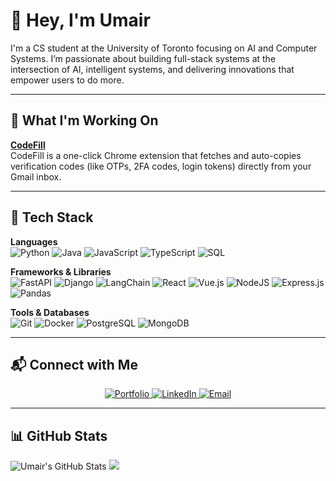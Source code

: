 # 👋 Hey, I'm Umair

I'm a CS student at the University of Toronto focusing on AI and Computer Systems. I’m passionate about building full-stack systems at the intersection of AI, intelligent systems, and delivering innovations that empower users to do more.

---

## 🚀 What I'm Working On

**[CodeFill](https://codefill.uarham.me/)**  
CodeFill is a one-click Chrome extension that fetches and auto-copies verification codes (like OTPs, 2FA codes, login tokens) directly from your Gmail inbox. 

---

## 🧰 Tech Stack

**Languages**  
![Python](https://img.shields.io/badge/python-3670A0?style=for-the-badge&logo=python&logoColor=ffdd54)
![Java](https://img.shields.io/badge/java-%23ED8B00.svg?style=for-the-badge&logo=openjdk&logoColor=white)
![JavaScript](https://img.shields.io/badge/javascript-%23323330.svg?style=for-the-badge&logo=javascript&logoColor=%23F7DF1E)
![TypeScript](https://img.shields.io/badge/typescript-%23007ACC.svg?style=for-the-badge&logo=typescript&logoColor=white)
![SQL](https://img.shields.io/badge/sql-%230074D9.svg?style=for-the-badge&logo=sqlite&logoColor=white)

**Frameworks & Libraries**  
![FastAPI](https://img.shields.io/badge/fastapi-005571?style=for-the-badge&logo=fastapi)
![Django](https://img.shields.io/badge/django-%23092E20.svg?style=for-the-badge&logo=django&logoColor=white)
![LangChain](https://img.shields.io/badge/langchain-%23000000.svg?style=for-the-badge&logo=data:image/svg+xml;base64,PHN2ZyBmaWxsPSJub25lIiBoZWlnaHQ9IjMyIiB2aWV3Qm94PSIwIDAgMzIgMzIiIHdpZHRoPSIzMiIgeG1sbnM9Imh0dHA6Ly93d3cudzMub3JnLzIwMDAvc3ZnIj48cmVjdCB3aWR0aD0iMzIiIGhlaWdodD0iMzIiIHJ4PSIxNiIgZmlsbD0iIzE2YjRhMSIvPjx0ZXh0IHg9IjEwIiB5PSIyMCIgZmlsbD0id2hpdGUiIGZvbnQtc2l6ZT0iMTEiIGZvbnQtZmFtaWx5PSJBcmlhbCI+TExNPC90ZXh0Pjwvc3ZnPg==)
![React](https://img.shields.io/badge/react-%2320232a.svg?style=for-the-badge&logo=react&logoColor=%2361DAFB)
![Vue.js](https://img.shields.io/badge/vuejs-%2335495e.svg?style=for-the-badge&logo=vue.js&logoColor=%234FC08D)
![NodeJS](https://img.shields.io/badge/node.js-6DA55F?style=for-the-badge&logo=node.js&logoColor=white)
![Express.js](https://img.shields.io/badge/express.js-%23404d59.svg?style=for-the-badge&logo=express&logoColor=%2361DAFB)
![Pandas](https://img.shields.io/badge/pandas-%23150458.svg?style=for-the-badge&logo=pandas&logoColor=white)

**Tools & Databases**  
![Git](https://img.shields.io/badge/git-%23F05033.svg?style=for-the-badge&logo=git&logoColor=white)
![Docker](https://img.shields.io/badge/docker-%230db7ed.svg?style=for-the-badge&logo=docker&logoColor=white)
![PostgreSQL](https://img.shields.io/badge/postgresql-%23336791.svg?style=for-the-badge&logo=postgresql&logoColor=white)
![MongoDB](https://img.shields.io/badge/mongodb-%2347A248.svg?style=for-the-badge&logo=mongodb&logoColor=white)

---

## 📬 Connect with Me

<p align="center">
  <a href="https://uarham.me" target="_blank">
    <img src="https://img.shields.io/badge/Portfolio-1abc9c?style=for-the-badge&logo=about-dot-me&logoColor=white" alt="Portfolio" />
  </a>
  <a href="https://linkedin.com/in/umairarham" target="_blank">
    <img src="https://img.shields.io/badge/LinkedIn-0077b5?style=for-the-badge&logo=linkedin&logoColor=white" alt="LinkedIn" />
  </a>
  <a href="mailto:contact@uarham.me" target="_blank">
    <img src="https://img.shields.io/badge/Email-d14836?style=for-the-badge&logo=gmail&logoColor=white" alt="Email" />
  </a>
</p>

---

## 📊 GitHub Stats

![Umair's GitHub Stats](http://github-profile-summary-cards.vercel.app/api/cards/stats?username=umairx25&theme=dark)
![](http://github-profile-summary-cards.vercel.app/api/cards/most-commit-language?username=umairx25&theme=default)


